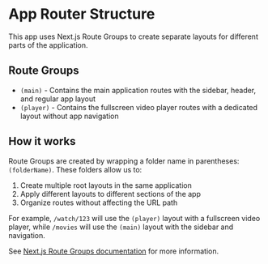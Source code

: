 # App Router Structure

This app uses Next.js Route Groups to create separate layouts for different parts of the application.

## Route Groups

- `(main)` - Contains the main application routes with the sidebar, header, and regular app layout
- `(player)` - Contains the fullscreen video player routes with a dedicated layout without app navigation

## How it works

Route Groups are created by wrapping a folder name in parentheses: `(folderName)`. These folders allow us to:

1. Create multiple root layouts in the same application
2. Apply different layouts to different sections of the app
3. Organize routes without affecting the URL path

For example, `/watch/123` will use the `(player)` layout with a fullscreen video player, while `/movies` will use the `(main)` layout with the sidebar and navigation.

See [Next.js Route Groups documentation](https://nextjs.org/docs/app/building-your-application/routing/route-groups) for more information.
